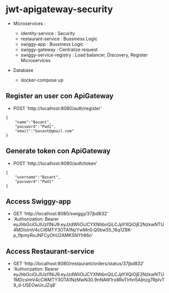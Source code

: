 # jwt-apigateway-security
- Microservices : 
  - identity-service : Security
  - restaurant-service : Bussiness Logic
  - swiggy-app : Bussiness Logic
  - swiggy-gateway : Centralize request
  - swiggy-service-registry : Load balancer, Discovery, Register Microservices

- Database
  - docker-compose up

## Register an user con ApiGateway
- POST 'http://localhost:8080/auth/register'
```
{
    "name":"Basant",
    "password":"Pwd1",
    "email":"basant@gmail.com"
}
```

## Generate token con ApiGateway
- POST 'http://localhost:8080/auth/token'
```
{
    "username":"Basant",
    "password":"Pwd1"
}
```

## Access Swiggy-app
- GET 'http://localhost:8080/swiggy/37jbd832'
- 'Authorization: Bearer eyJhbGciOiJIUzI1NiJ9.eyJzdWIiOiJCYXNhbnQiLCJpYXQiOjE2NzkwNTU4MDIsImV4cCI6MTY3OTA1NzYwMn0.Q0bwS5_16q1Z8K-p_flpmyRoJNFCyOhU2AMKSNYh66o'



## Access Restaurant-service
- GET 'http://localhost:8080/restaurant/orders/status/37jbd832'
- 'Authorization: Bearer eyJhbGciOiJIUzI1NiJ9.eyJzdWIiOiJCYXNhbnQiLCJpYXQiOjE2NzkwNTU1MDcsImV4cCI6MTY3OTA1NzMwN30.9nNAW1rx8RoTIrhn5Abtzg7RplvT9_d-U5EOwUcJZq8'


